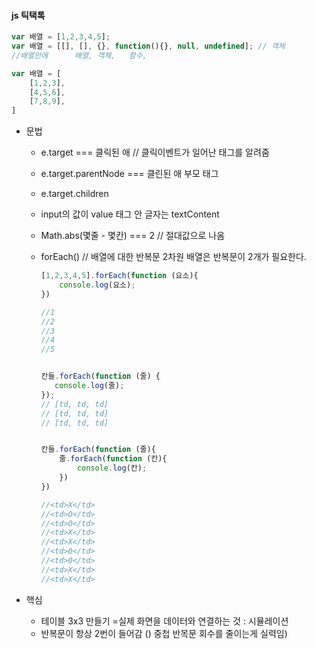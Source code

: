 #### js 틱택톡

```js
var 배열 = [1,2,3,4,5];
var 배열 = [[], [], {}, function(){}, null, undefined]; // 객체
//배열안에      배열, 객체,   함수,           
```



```js
var 배열 = [
    [1,2,3],
    [4,5,6],
    [7,8,9],  
]
```

- 문법

  - e.target === 클릭된 애  // 클릭이벤트가 일어난 태그를 알려줌

  - e.target.parentNode === 클린된 애 부모 태그

  - e.target.children

  - input의 값이 value
    태그 안 글자는 textContent

  - Math.abs(몇줄 - 몇칸) === 2  // 절대값으로 나옴

  - forEach()  // 배열에 대한 반복문  2차원 배열은 반복문이 2개가 필요한다.

    ```js
    [1,2,3,4,5].forEach(function (요소){
    	console.log(요소);
    })  
    
    //1 
    //2
    //3
    //4
    //5
    
    
    칸들.forEach(function (줄) {
       console.log(줄); 
    });
    // [td, td, td]
    // [td, td, td]
    // [td, td, td]
    
    
    칸들.forEach(function (줄){
        줄.forEach(function (칸){
            console.log(칸);
        })
    })
    
    //<td>X</td>
    //<td>O</td>
    //<td>O</td>
    //<td>X</td>
    //<td>X</td>
    //<td>0</td>
    //<td>0</td>
    //<td>X</td>
    //<td>X</td>
    
    
    ```

- 핵심

  - 테이블 3x3 만들기 =실제 화면을 데이터와 연결하는 것  : 시뮬레이션
  - 반복문이 항상 2번이 들어감 () 중첩 반목문 회수를 줄이는게 실력임)